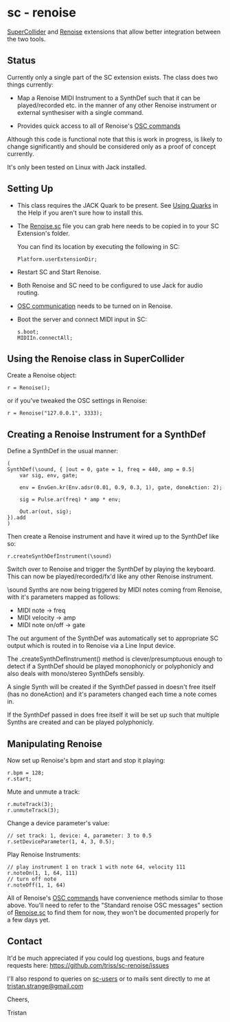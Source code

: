 sc - renoise
============

[SuperCollider][] and [Renoise][] extensions that allow better 
integration between the two tools. 

Status
------

Currently only a single part of the SC extension exists. The class 
does two things currently: 

*	Map a Renoise MIDI Instrument to a SynthDef such that it can be
	played/recorded etc. in the manner of any other Renoise 
	instrument or external synthesiser with a single command.

*	Provides quick access to all of Renoise's [OSC commands][]

Although this code is functional note that this is work in progress, 
is likely to change significantly and should be considered only as 
a proof of concept currently.

It's only been tested on Linux with Jack installed.

Setting Up
----------

*	This class requires the JACK Quark to be present. See
	[Using Quarks][] in the Help if you aren't sure how to install
 	this. 

*	The [Renoise.sc][] file you can grab here needs to be copied in 
	to your SC Extension's folder.

	You can find its location by executing the following in SC: 

		Platform.userExtensionDir; 

*	Restart SC and Start Renoise. 

*	Both Renoise and SC need to be configured to use Jack for audio
	routing.

*	[OSC communication][] needs to be turned on in Renoise.

*	Boot the server and connect MIDI input in SC:

		s.boot;
		MIDIIn.connectAll;

Using the Renoise class in SuperCollider
----------------------------------------

Create a Renoise object:

	r = Renoise();

or if you've tweaked the OSC settings in Renoise:

	r = Renoise("127.0.0.1", 3333);

Creating a Renoise Instrument for a SynthDef
----------------------------------------------

Define a SynthDef in the usual manner:
	
	(
	SynthDef(\sound, { |out = 0, gate = 1, freq = 440, amp = 0.5|
		var sig, env, gate;

		env = EnvGen.kr(Env.adsr(0.01, 0.9, 0.3, 1), gate, doneAction: 2);

		sig = Pulse.ar(freq) * amp * env;

		Out.ar(out, sig);	
	}).add
	)
	
Then create a Renoise instrument and have it wired up to the SynthDef like so:

	r.createSynthDefInstrument(\sound)
	
Switch over to Renoise and trigger the SynthDef by playing the keyboard. This 
can now be played/recorded/fx'd like any other Renoise instrument.

\sound Synths are now being triggered by MIDI notes coming from Renoise, with 
it's parameters mapped as follows:

*	MIDI note 			-> freq
*	MIDI velocity 		-> amp
*	MIDI note on/off 	-> gate

The out argument of the SynthDef was automatically set to appropriate SC 
output which is routed in to Renoise via a Line Input device.

The .createSynthDefInstrument() method is clever/presumptuous enough to 
detect if a SynthDef should be played monophonicly or polyphonicly and also 
deals with mono/stereo SynthDefs sensibly.

A single Synth will be created if the SynthDef passed in doesn't free itself
(has no doneAction) and it's parameters changed each time a note comes in.

If the SynthDef passed in does free itself it will be set up such that 
multiple Synths are created and can be played polyphonicly.

Manipulating Renoise
--------------------

Now set up Renoise's bpm and start and stop it playing:

	r.bpm = 128;
	r.start;
	
Mute and unmute a track:
	
	r.muteTrack(3);
	r.unmuteTrack(3);

Change a device parameter's value:

	// set track: 1, device: 4, parameter: 3 to 0.5
	r.setDeviceParameter(1, 4, 3, 0.5);
	
Play Renoise Instruments:

	// play instrument 1 on track 1 with note 64, velocity 111
	r.noteOn(1, 1, 64, 111)
	// turn off note
	r.noteOff(1, 1, 64)

All of Renoise's [OSC commands][] have convenience methods similar to 
those above. You'll need to refer to the "Standard renoise OSC messages" 
section of [Renoise.sc][] to find them for now, they won't be documented 
properly for a few days yet.

Contact
-------

It'd be much appreciated if you could log questions, bugs and feature 
requests here: <https://github.com/triss/sc-renoise/issues>

I'll also respond to queries on [sc-users][] or to mails sent directly 
to me at <tristan.strange@gmail.com>

Cheers,

Tristan

[SuperCollider]: http://supercollider.sourceforge.net
[Renoise]: http://www.renoise.com
[Using Quarks]: http://doc.sccode.org/Guides/UsingQuarks.html
[OSC commands]:	http://tutorials.renoise.com/wiki/Open_Sound_Control
[OSC communication]: http://tutorials.renoise.com/wiki/Open_Sound_Control
[Renoise.sc]: /renoiseSCExtension/Renoise.sc
[sc-users]: http://new-supercollider-mailing-lists-forums-use-these.2681727.n2.nabble.com/SuperCollider-Users-New-Use-this-f2676391.html
